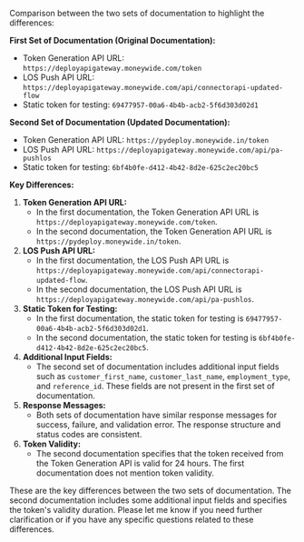 Comparison between the two sets of documentation to highlight the differences:

**First Set of Documentation (Original Documentation):**

- Token Generation API URL: `https://deployapigateway.moneywide.com/token`
- LOS Push API URL: `https://deployapigateway.moneywide.com/api/connectorapi-updated-flow`
- Static token for testing: `69477957-00a6-4b4b-acb2-5f6d303d02d1`

**Second Set of Documentation (Updated Documentation):**

- Token Generation API URL: `https://pydeploy.moneywide.in/token`
- LOS Push API URL: `https://deployapigateway.moneywide.com/api/pa-pushlos`
- Static token for testing: `6bf4b0fe-d412-4b42-8d2e-625c2ec20bc5`

**Key Differences:**

1. **Token Generation API URL:**
    - In the first documentation, the Token Generation API URL is `https://deployapigateway.moneywide.com/token`.
    - In the second documentation, the Token Generation API URL is `https://pydeploy.moneywide.in/token`.
2. **LOS Push API URL:**
    - In the first documentation, the LOS Push API URL is `https://deployapigateway.moneywide.com/api/connectorapi-updated-flow`.
    - In the second documentation, the LOS Push API URL is `https://deployapigateway.moneywide.com/api/pa-pushlos`.
3. **Static Token for Testing:**
    - In the first documentation, the static token for testing is `69477957-00a6-4b4b-acb2-5f6d303d02d1`.
    - In the second documentation, the static token for testing is `6bf4b0fe-d412-4b42-8d2e-625c2ec20bc5`.
4. **Additional Input Fields:**
    - The second set of documentation includes additional input fields such as `customer_first_name`, `customer_last_name`, `employment_type`, and `reference_id`. These fields are not present in the first set of documentation.
5. **Response Messages:**
    - Both sets of documentation have similar response messages for success, failure, and validation error. The response structure and status codes are consistent.
6. **Token Validity:**
    - The second documentation specifies that the token received from the Token Generation API is valid for 24 hours. The first documentation does not mention token validity.

These are the key differences between the two sets of documentation. The second documentation includes some additional input fields and specifies the token's validity duration. Please let me know if you need further clarification or if you have any specific questions related to these differences.